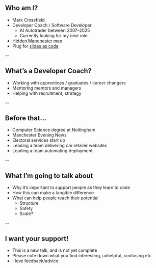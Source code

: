 ## Who am I?

+ Mark Crossfield
+ Developer Coach / Software Developer
  + At Autotrader between 2007–2025
  + Currently looking for my next role
+ [Hidden Manchester map](https://hidden-manchester.org.uk/)
+ Plug for [slides as code](https://github.com/dploeger/jekyll-revealjs)

--


## What’s a Developer Coach?

+ Working with apprentices / graduates / career changers
+ Mentoring mentors and managers
+ Helping with recruitment, strategy

--

## Before that…

+ Computer Science degree at Nottingham
+ Manchester Evening News
+ Electoral services start up
+ Leading a team delivering car retailer websites
+ Leading a team automating deployment

--

## What I’m going to talk about

+ Why it’s important to support people as they learn to code
+ How this can make a tangible difference
+ What can help people reach their potential
  + Structure
  + Safety
  + Scale?

--

## I want your support!

+ This is a new talk, and is not yet complete
+ Please note down what you find interesting, unhelpful, confusing etc
+ I love feedback/advice
